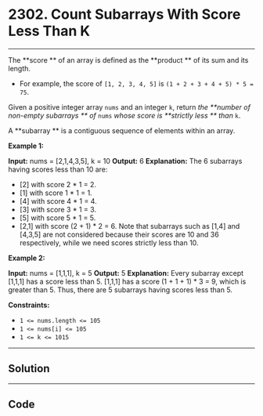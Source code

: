 # 2302. Count Subarrays With Score Less Than K

---

The **score ** of an array is defined as the **product ** of its sum and its length.

  * For example, the score of `[1, 2, 3, 4, 5]` is `(1 + 2 + 3 + 4 + 5) * 5 = 75`.



Given a positive integer array `nums` and an integer `k`, return _the **number of non-empty subarrays ** of_ `nums` _whose score is **strictly less ** than_ `k`.

A **subarray ** is a contiguous sequence of elements within an array.

 

**Example 1:**


**Input:** nums = [2,1,4,3,5], k = 10
**Output:** 6
**Explanation:**
The 6 subarrays having scores less than 10 are:
- [2] with score 2 * 1 = 2.
- [1] with score 1 * 1 = 1.
- [4] with score 4 * 1 = 4.
- [3] with score 3 * 1 = 3. 
- [5] with score 5 * 1 = 5.
- [2,1] with score (2 + 1) * 2 = 6.
Note that subarrays such as [1,4] and [4,3,5] are not considered because their scores are 10 and 36 respectively, while we need scores strictly less than 10.

**Example 2:**


**Input:** nums = [1,1,1], k = 5
**Output:** 5
**Explanation:**
Every subarray except [1,1,1] has a score less than 5.
[1,1,1] has a score (1 + 1 + 1) * 3 = 9, which is greater than 5.
Thus, there are 5 subarrays having scores less than 5.


 

**Constraints:**

  * `1 <= nums.length <= 105`
  * `1 <= nums[i] <= 105`
  * `1 <= k <= 1015`

---

## Solution



---

## Code
```python


```